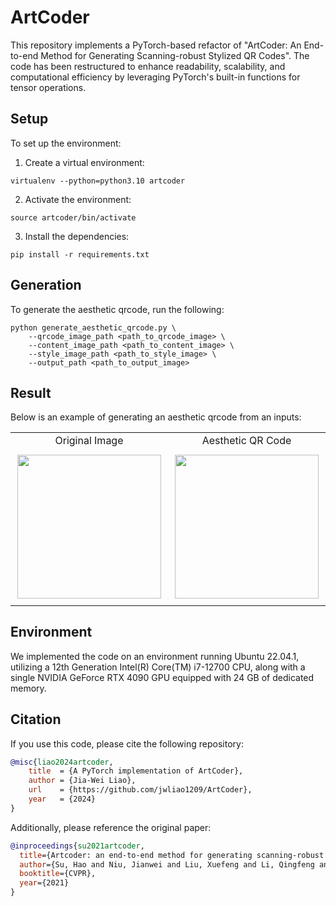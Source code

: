 # ArtCoder

This repository implements a PyTorch-based refactor of "ArtCoder: An End-to-end Method for Generating Scanning-robust Stylized QR Codes". The code has been restructured to enhance readability, scalability, and computational efficiency by leveraging PyTorch's built-in functions for tensor operations.


## Setup
To set up the environment:
1. Create a virtual environment:
```bash=
virtualenv --python=python3.10 artcoder
```
2. Activate the environment:
```
source artcoder/bin/activate
```
3. Install the dependencies:
```
pip install -r requirements.txt
```


## Generation
To generate the aesthetic qrcode, run the following:
```
python generate_aesthetic_qrcode.py \
    --qrcode_image_path <path_to_qrcode_image> \
    --content_image_path <path_to_content_image> \
    --style_image_path <path_to_style_image> \
    --output_path <path_to_output_image>
```


## Result
Below is an example of generating an aesthetic qrcode from an inputs:
<table>
    <tr>
        <td align="center">Original Image</td>
        <td align="center">Aesthetic QR Code</td> 
    </tr>
    <tr>
        <td height="250" width="280" align="center"><div align=center><img src="https://github.com/jwliao1209/Improved-ArtCoder/blob/main/images/boy.jpg" width="230" /></td>
        <td height="250" width="280" align="center"><div align=center><img src="https://github.com/jwliao1209/Improved-ArtCoder/blob/main/results/image.jpg" width="230" /></td>
    </tr>
</table>


## Environment
We implemented the code on an environment running Ubuntu 22.04.1, utilizing a 12th Generation Intel(R) Core(TM) i7-12700 CPU, along with a single NVIDIA GeForce RTX 4090 GPU equipped with 24 GB of dedicated memory.


## Citation
If you use this code, please cite the following repository:
```bibtex
@misc{liao2024artcoder,
    title  = {A PyTorch implementation of ArtCoder},
    author = {Jia-Wei Liao},
    url    = {https://github.com/jwliao1209/ArtCoder},
    year   = {2024}
}
```
Additionally, please reference the original paper:
```bibtex
@inproceedings{su2021artcoder,
  title={Artcoder: an end-to-end method for generating scanning-robust stylized qr codes},
  author={Su, Hao and Niu, Jianwei and Liu, Xuefeng and Li, Qingfeng and Wan, Ji and Xu, Mingliang and Ren, Tao},
  booktitle={CVPR},
  year={2021}
}
```
